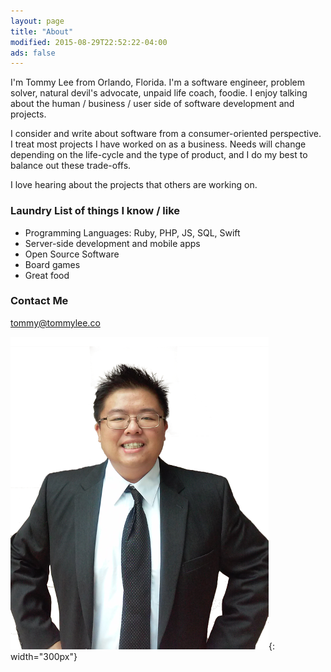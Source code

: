 ```yaml
---
layout: page
title: "About"
modified: 2015-08-29T22:52:22-04:00
ads: false
---
```


I'm Tommy Lee from Orlando, Florida. I'm a software engineer, problem solver, natural devil's advocate, unpaid life coach, foodie. I enjoy talking about the human / business / user side of software development and projects.

I consider and write about software from a consumer-oriented perspective. I treat most projects I have worked on as a business. Needs will change depending on the life-cycle and the type of product, and I do my best to balance out these trade-offs.

I love hearing about the projects that others are working on.

### Laundry List of things I know / like
- Programming Languages: Ruby, PHP, JS, SQL, Swift
- Server-side development and mobile apps
- Open Source Software
- Board games
- Great food

### Contact Me
[tommy@tommylee.co](mailto:tommy@tommylee.co)

![Tommy](/images/tommy-lee-bad-tie.png){: width="300px"}